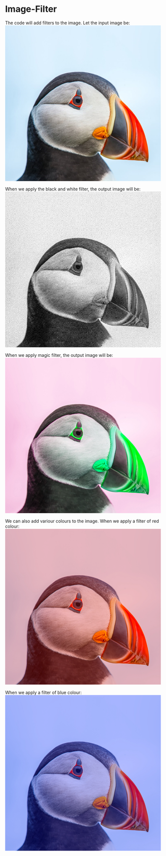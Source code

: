 # Image-Filter
The code will add filters to the image.
Let the input image be:
![image](https://github.com/guptaavani/Image-Filter/blob/main/image.PNG)

When we apply the black and white filter, the output image will be:
![image](https://github.com/guptaavani/Image-Filter/blob/main/1.PNG)

When we apply magic filter, the output image will be:
![image](https://github.com/guptaavani/Image-Filter/blob/main/2.PNG)

We can also add variour colours to the image.
When we apply a filter of red colour:
![image](https://github.com/guptaavani/Image-Filter/blob/main/3.PNG)

When we apply a filter of blue colour:
![image](https://github.com/guptaavani/Image-Filter/blob/main/4.PNG)
